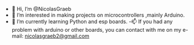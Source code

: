 - 👋 Hi, I’m @NicolasGraeb
- 👀 I’m interested in making projects on microcontrollers ,mainly Arduino.
- 🌱 I’m currently learning Python and esp boards.
-📫 If you had any problem with arduino or other boards, you can contact with me on my e-mail: nicolasgraeb2@gmail.com



<!---
NicolasGraeb/NicolasGraeb is a ✨ special ✨ repository because its `README.md` (this file) appears on your GitHub profile.
You can click the Preview link to take a look at your changes.
--->
